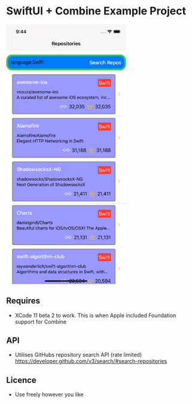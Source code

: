 # SwiftUI + Combine Example Project

<img src="./screenshot/screen.png" width="320">

## Requires 
* XCode 11 beta 2 to work.  This is when Apple included Foundation support for Combine

## API
* Utilises GitHubs repository search API (rate limited) https://developer.github.com/v3/search/#search-repositories

## Licence
* Use freely however you like

